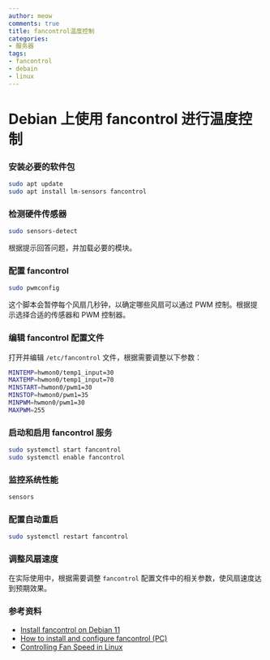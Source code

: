 ```yaml
---
author: meow
comments: true
title: fancontrol温度控制
categories:
- 服务器
tags:
- fancontrol
- debain
- linux
---
```


# Debian 上使用 fancontrol 进行温度控制

### 安装必要的软件包
```bash
sudo apt update
sudo apt install lm-sensors fancontrol
```

### 检测硬件传感器
```bash
sudo sensors-detect
```
根据提示回答问题，并加载必要的模块。

### 配置 fancontrol
```bash
sudo pwmconfig
```
这个脚本会暂停每个风扇几秒钟，以确定哪些风扇可以通过 PWM 控制。根据提示选择合适的传感器和 PWM 控制器。

### 编辑 fancontrol 配置文件
打开并编辑 `/etc/fancontrol` 文件，根据需要调整以下参数：
```sh
MINTEMP=hwmon0/temp1_input=30
MAXTEMP=hwmon0/temp1_input=70
MINSTART=hwmon0/pwm1=30
MINSTOP=hwmon0/pwm1=35
MINPWM=hwmon0/pwm1=30
MAXPWM=255
```

### 启动和启用 fancontrol 服务
```bash
sudo systemctl start fancontrol
sudo systemctl enable fancontrol
```

### 监控系统性能
```bash
sensors
```

### 配置自动重启
```bash
sudo systemctl restart fancontrol
```

### 调整风扇速度
在实际使用中，根据需要调整 `fancontrol` 配置文件中的相关参数，使风扇速度达到预期效果。

### 参考资料
- [Install fancontrol on Debian 11](https://installati.one/install-fancontrol-debian-11/)
- [How to install and configure fancontrol (PC)](https://wiki.joeplaa.com/en/tutorials/how-to-install-and-configure-fancontrol-pc)
- [Controlling Fan Speed in Linux](https://www.baeldung.com/linux/control-fan-speed)
